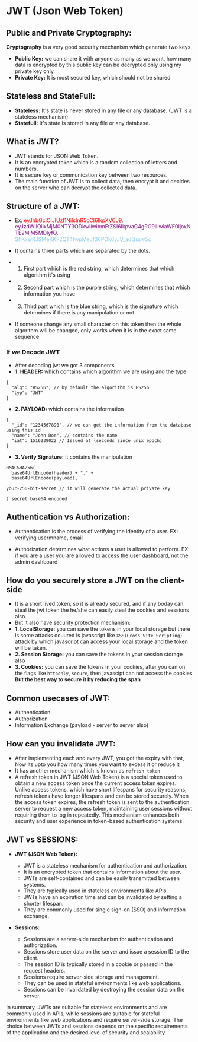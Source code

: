# JWT (Json Web Token)

## Public and Private Cryptography:

__Cryptography__ is a very good security mechanism which generate two keys.
- __Public Key:__ we can share it with anyone as many as we want, how many data is encrypted by this public key can be decrypted only using my private key only. 
- __Private Key:__ It is most secured key, which should not be shared

## Stateless and StateFull:
- __Stateless:__ It's state is never stored in any file or any database. (JWT is a stateless mechanism)
- __Statefull:__ It's state is stored in any file or any database.

## What is JWT?
- JWT stands for JSON Web Token. 
- It is an encrypted token which is a random collection of letters and numbers. 
- It is secure key or communication key between two resources. 
- The main function of JWT is to collect data, then encrypt it and decides on the server who can decrypt the collected data.

## Structure of a JWT:
- Ex: <span style="color: red">eyJhbGciOiJIUzI1NiIsInR5cCI6IkpXVCJ9</span>.
<span style="color: purple">eyJzdWIiOiIxMjM0NTY3ODkwIiwibmFtZSI6IkpvaG4gRG9lIiwiaWF0IjoxNTE2MjM5MDIyfQ</span>.
<span style="color: skyblue">SflKxwRJSMeKKF2QT4fwpMeJf36POk6yJV_adQssw5c</span>

- It contains three parts which are separated by the dots.
- 1. First part which is the red string, which determines that which algorithm it's using
- 2. Second part which is the purple string, which determines that which information you have
- 3. Third part which is the blue string, which is the signature which determines if there is any manipulation or not 

- If someone change any small character on this token then the whole algorithm will be changed, only works when it is in the exact same sequence

### If we Decode JWT
- After decoding jwt we got 3 components
- __1. HEADER:__ which contains which algorithm we are using and the type
```
{
  "alg": "HS256", // by default the algorithm is HS256
  "typ": "JWT"
}
```
- __2. PAYLOAD:__ which contains the information
```
{
  "_id": "1234567890", // we can get the information from the database using this id
  "name": "John Doe", // contains the name
  "iat": 1516239022 // Issued at (seconds since unix epoch)
}
```
- __3. Verify Signature:__ it contains the manipulation
```
HMACSHA256(
  base64UrlEncode(header) + "." +
  base64UrlEncode(payload),
  
your-256-bit-secret // it will generate the actual private key 

) secret base64 encoded
```

## Authentication vs Authorization:

- Authentication is the process of verifying the identity of a user.
EX: verifying usermname, email

- Authorization determines what actions a user is allowed to perform.
EX: if you are a user you are allowed to access the user dashboard, not the admin dashboard

## How do you securely store a JWT on the client-side

- It is a short lived token, so it is already secured, and if any boday can steal the jwt token the he/she can easily steal the cookies and sessions also.
- But it also have security protection mechanism:
- __1. LocalStorage:__ you can save the tokens in your local storage but there is some attacks ocuured is javascript like `XSS(Cross Site Scripting)` attack by which javascript can access your local storage and the token will be taken.
- __2. Session Storage:__ you can save the tokens in your session storage also
- __3. Cookies:__ you can save the tokens in your cookies, after you can on the flags like `httponly`, `secure`, then javascipt can not access the cookies
__But the best way to secure it by reducing the span__

## Common usecases of JWT:
- Authentication
- Authorization
- Information Exchange (payload - server to server also)

## How can you invalidate JWT:
- After implementing each and every JWT, you got the expiry with that, Now its upto you how many times you want to excess it or reduce it
- It has another mechanism which is known as `refresh token`
- A refresh token in JWT (JSON Web Token) is a special token used to obtain a new access token once the current access token expires. Unlike access tokens, which have short lifespans for security reasons, refresh tokens have longer lifespans and can be stored securely. When the access token expires, the refresh token is sent to the authentication server to request a new access token, maintaining user sessions without requiring them to log in repeatedly. This mechanism enhances both security and user experience in token-based authentication systems.

## JWT vs SESSIONS:

- __JWT (JSON Web Token):__
    - JWT is a stateless mechanism for authentication and authorization.
    - It is an encrypted token that contains information about the user.
    - JWTs are self-contained and can be easily transmitted between systems.
    - They are typically used in stateless environments like APIs.
    - JWTs have an expiration time and can be invalidated by setting a shorter lifespan.
    - They are commonly used for single sign-on (SSO) and information exchange.

- __Sessions:__
    - Sessions are a server-side mechanism for authentication and authorization.
    - Sessions store user data on the server and issue a session ID to the client.
    - The session ID is typically stored in a cookie or passed in the request headers.
    - Sessions require server-side storage and management.
    - They can be used in stateful environments like web applications.
    - Sessions can be invalidated by destroying the session data on the server.

In summary, JWTs are suitable for stateless environments and are commonly used in APIs, while sessions are suitable for stateful environments like web applications and require server-side storage. The choice between JWTs and sessions depends on the specific requirements of the application and the desired level of security and scalability.

